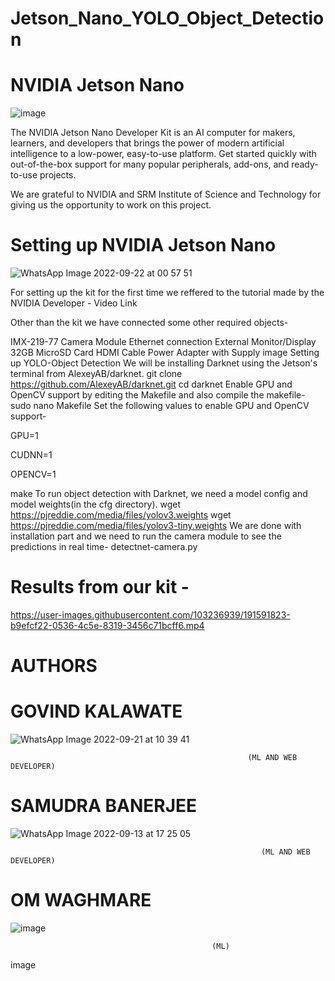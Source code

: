 # Jetson_Nano_YOLO_Object_Detection

# NVIDIA Jetson Nano 

![image](https://user-images.githubusercontent.com/103236939/191592396-9962b527-aa4a-468c-8268-5a47074fa503.png)




The NVIDIA Jetson Nano Developer Kit is an AI computer for makers, learners, and developers that brings the power of modern artificial intelligence to a low-power, easy-to-use platform. Get started quickly with out-of-the-box support for many popular peripherals, add-ons, and ready-to-use projects.

We are grateful to NVIDIA and SRM Institute of Science and Technology for giving us the opportunity to work on this project.

# Setting up NVIDIA Jetson Nano 

![WhatsApp Image 2022-09-22 at 00 57 51](https://user-images.githubusercontent.com/103236939/191595021-465fa70c-fd5a-46da-9f7e-f784a5df2808.jpeg)


For setting up the kit for the first time we reffered to the tutorial made by the NVIDIA Developer - Video Link

Other than the kit we have connected some other required objects-

IMX-219-77 Camera Module Ethernet connection External Monitor/Display 32GB MicroSD Card HDMI Cable Power Adapter with Supply image Setting up YOLO-Object Detection We will be installing Darknet using the Jetson's terminal from AlexeyAB/darknet. git clone https://github.com/AlexeyAB/darknet.git cd darknet Enable GPU and OpenCV support by editing the Makefile and also compile the makefile- sudo nano Makefile Set the following values to enable GPU and OpenCV support-

GPU=1

CUDNN=1

OPENCV=1

make To run object detection with Darknet, we need a model config and model weights(in the cfg directory). wget https://pjreddie.com/media/files/yolov3.weights wget https://pjreddie.com/media/files/yolov3-tiny.weights We are done with installation part and we need to run the camera module to see the predictions in real time- detectnet-camera.py

# Results from our kit - 

https://user-images.githubusercontent.com/103236939/191591823-b9efcf22-0536-4c5e-8319-3456c71bcff6.mp4

# AUTHORS

# GOVIND KALAWATE
![WhatsApp Image 2022-09-21 at 10 39 41](https://user-images.githubusercontent.com/103236939/191588461-e010b72c-aa35-4b5d-94ec-592846f45799.jpeg)
                                                                                   
                                                         (ML AND WEB DEVELOPER)
             

# SAMUDRA BANERJEE
![WhatsApp Image 2022-09-13 at 17 25 05](https://user-images.githubusercontent.com/103236939/191592152-1fdbf37e-f717-4db6-b1c1-7b6af3ec436a.jpeg)
                                                        
                                                            (ML AND WEB DEVELOPER)
                                             
                                                


# OM WAGHMARE 
![image](https://user-images.githubusercontent.com/103236939/191588528-e351582e-4d88-47da-b907-12c1078249ca.png)
                                                     
                                                 (ML)

image
